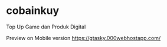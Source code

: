 # cobainkuy
Top Up Game dan Produk Digital

Preview on Mobile version https://gtasky.000webhostapp.com/
